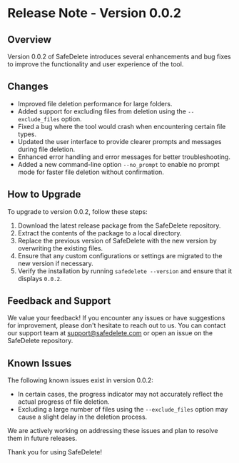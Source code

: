 # Release Note - Version 0.0.2

## Overview

Version 0.0.2 of SafeDelete introduces several enhancements and bug fixes to improve the functionality and user experience of the tool.

## Changes

- Improved file deletion performance for large folders.
- Added support for excluding files from deletion using the `--exclude_files` option.
- Fixed a bug where the tool would crash when encountering certain file types.
- Updated the user interface to provide clearer prompts and messages during file deletion.
- Enhanced error handling and error messages for better troubleshooting.
- Added a new command-line option `--no_prompt` to enable no prompt mode for faster file deletion without confirmation.

## How to Upgrade

To upgrade to version 0.0.2, follow these steps:

1. Download the latest release package from the SafeDelete repository.
2. Extract the contents of the package to a local directory.
3. Replace the previous version of SafeDelete with the new version by overwriting the existing files.
4. Ensure that any custom configurations or settings are migrated to the new version if necessary.
5. Verify the installation by running `safedelete --version` and ensure that it displays `0.0.2`.

## Feedback and Support

We value your feedback! If you encounter any issues or have suggestions for improvement, please don't hesitate to reach out to us. You can contact our support team at support@safedelete.com or open an issue on the SafeDelete repository.

## Known Issues

The following known issues exist in version 0.0.2:

- In certain cases, the progress indicator may not accurately reflect the actual progress of file deletion.
- Excluding a large number of files using the `--exclude_files` option may cause a slight delay in the deletion process.

We are actively working on addressing these issues and plan to resolve them in future releases.

Thank you for using SafeDelete!

